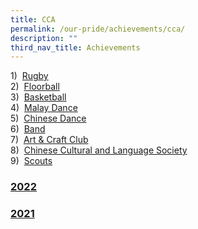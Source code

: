```yaml
---
title: CCA
permalink: /our-pride/achievements/cca/
description: ""
third_nav_title: Achievements
---
```

1)  [Rugby](/our-curriculum/cca-core/rugby) <br>
2)  [Floorball](/our-curriculum/cca-core/floorball) <br>
3)  [Basketball](/our-curriculum/cca-core/basketball) <br>
4)  [Malay Dance](/our-curriculum/cca-core/malay-dance) <br>
5)  [Chinese Dance](/our-curriculum/cca-core/chinese-dance) <br>
6)  [Band](/our-curriculum/cca-core/band) <br>
7)  [Art & Craft Club](/our-curriculum/cca-core/art-n-craft-club) <br>
8)  [Chinese Cultural and Language Society](/our-curriculum/cca-core/chinese-cultural-and-language-society) <br>
9)  [Scouts](/our-curriculum/cca-core/scouts)

### [2022](/our-pride/achievements/cca/2022/)

### [2021](/our-pride/achievements/cca/2021/)